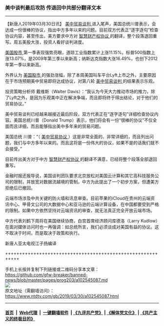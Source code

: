 ### 美中谈判最后攻防 传退回中共部分翻译文本
------------------------

<div class="post_content" itemprop="articleBody">
 <p>
  【新唐人2019年03月30日讯】
  <a href="https://www.ntdtv.com/gb/34765.htm">
   美中贸易谈判
  </a>
  进入尾声，美国总统川普表示，会达成一份很棒的协议，指出中方多年以来的问题。目前双方代表正“逐字逐句”检查协议内容，甚至传出，美方要求中方对
  <a href="https://www.ntdtv.com/gb/智慧财产权协议.htm">
   智慧财产权协议
  </a>
  的翻译，整个段落退回重写。周五美股大涨，投资人看好谈判进度。
 </p>
 <p>
  <a href="https://www.ntdtv.com/gb/美国股市.htm">
   美国股市
  </a>
  第一季表现强势亮眼，道琼工业指数累计上涨11.15%。标普500指数上涨13.07%，是2009年第三季以来新高；纳斯达克指数大涨16.49%，也创下2012年第一季以来新高。
 </p>
 <p>
  外界认为
  <a href="https://www.ntdtv.com/gb/美国股市.htm">
   美国股市
  </a>
  的强劲涨幅，除了本周美国叫车平台Lyft上市之外，主要原因在于市场预期美中贸易即将达成协议，对第八轮
  <a href="https://www.ntdtv.com/gb/34765.htm">
   美中贸易谈判
  </a>
  的结果表示乐观。
 </p>
 <p>
  投资策略分析师 戴维斯（Walter Davis）：“我认为今天大力推动市场的推力，除了Lyft之外，是因为乐观美中正在解决争端，而且即将终于得出结论，对于他们的贸易协议。”
 </p>
 <p>
  美中贸易谈判已经越来越接近最后阶段，双方代表正在“逐字逐句”详细检查协议内容。美国总统川普（Donald Trump）表示，他们将会有一份“很棒的协议”不仅全面而且详细，而且能够指出美中多年来的贸易问题。
 </p>
 <p>
  美国总统 川普：“（
  <a href="https://www.ntdtv.com/gb/美中贸易协议.htm">
   美中贸易协议
  </a>
  ）这是非常全面的、非常详细的，而且列出问题，我们与中方多年以来的。而且这将是一份伟大的协议，如果不是的话我们就不会接受。”
 </p>
 <p>
  目前传出美方对于中方
  <a href="https://www.ntdtv.com/gb/智慧财产权协议.htm">
   智慧财产权协议
  </a>
  的翻译不满意，已经将整个段落全部退回重写。
 </p>
 <p>
  金融时报还报导说，美国谈判团队要求北京放松对美国云计算和其它高科技服务公司的限制，并放宽对数据流越境的管制。中方为此提出了一个初步方案，但遭美方拒绝后已撤回。
 </p>
 <p>
  云端市场涉及中共关键的防火墙和讯息审查。目前苹果的iCloud在贵州的云端资讯中心、甲骨文公司的大数据中心和亚马逊的云端计算设备，在中国都要受到严格的限制。如果中方依然坚持对云端资讯的审查，就无法真正完全开放云端市场。
 </p>
 <p>
  中方代表刘鹤下周将在美国继续协商，白宫首席经济顾问库德洛（Larry Kudlow）在面对媒体访问时也一再强调：如总统所言，我们必须谈成对美国有益的协议。这不取决于时间，而是取决于政策和执行。
 </p>
 <p>
  新唐人亚太电视江子扬编译
 </p>
 <p>
 </p>
 <div class="single_ad">
 </div>
</div>

+++++++++++++++++++++++++++++++++++++++++++++++++++++++++++<br/><br/>
手机上长按并复制下列链接或二维码分享本文章：<br/>
https://github.com/gfw-breaker/banned-news/blob/master/pages/prog203/a102545087.md <br/>
<a href='https://github.com/gfw-breaker/banned-news/blob/master/pages/prog203/a102545087.md'><img src='https://github.com/gfw-breaker/banned-news/blob/master/pages/prog203/a102545087.md.png'/></a> <br/>
原文地址（需翻墙访问）：https://www.ntdtv.com/gb/2019/03/30/a102545087.html


------------------------
#### [首页](https://github.com/gfw-breaker/banned-news/blob/master/README.md) &nbsp;|&nbsp; [Web代理](https://github.com/labour-camp/helloworld) &nbsp;|&nbsp; [一键翻墙软件](https://github.com/gfw-breaker/nogfw/blob/master/README.md) &nbsp;| [《九评共产党》](https://github.com/gfw-breaker/9ping.md/blob/master/README.md#九评之一评共产党是什么) | [《解体党文化》](https://github.com/gfw-breaker/jtdwh.md/blob/master/README.md) | [《共产主义的终极目的》](https://github.com/gfw-breaker/gczydzjmd.md/blob/master/README.md)

